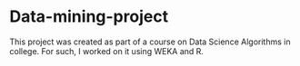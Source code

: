 # Data-mining-project
This project was created as part of a course on Data Science Algorithms in college. For such, I worked on it using WEKA and R. 
